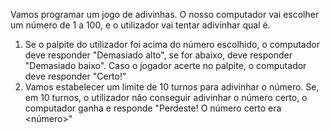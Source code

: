 Vamos programar um jogo de adivinhas. O nosso computador vai escolher um número de 1 a 100, e o utilizador vai tentar adivinhar qual é.

1. Se o palpite do utilizador foi acima do número escolhido, o computador deve responder "Demasiado alto", se for abaixo, deve responder "Demasiado baixo". Caso o jogador acerte no palpite, o computador deve responder "Certo!"
2. Vamos estabelecer um limite de 10 turnos para adivinhar o número. Se, em 10 turnos, o utilizador não conseguir adivinhar o número certo, o computador ganha e responde "Perdeste! O número certo era <número>"

